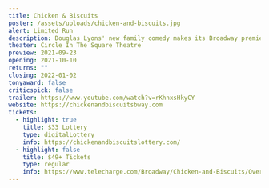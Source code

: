```yaml
---
title: Chicken & Biscuits
poster: /assets/uploads/chicken-and-biscuits.jpg
alert: Limited Run
description: Douglas Lyons' new family comedy makes its Broadway premiere.
theater: Circle In The Square Theatre
preview: 2021-09-23
opening: 2021-10-10
returns: ""
closing: 2022-01-02
tonyaward: false
criticspick: false
trailer: https://www.youtube.com/watch?v=rKhnxsHkyCY
website: https://chickenandbiscuitsbway.com
tickets:
  - highlight: true
    title: $33 Lottery
    type: digitalLottery
    info: https://chickenandbiscuitslottery.com/
  - highlight: false
    title: $49+ Tickets
    type: regular
    info: https://www.telecharge.com/Broadway/Chicken-and-Biscuits/Overview
---
```

